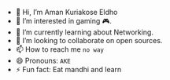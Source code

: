 - 👋 Hi, I’m Aman Kuriakose Eldho
- 👀 I’m interested in gaming 🎮.
- 🌱 I’m currently learning about Networking.
- 💞️ I’m looking to collaborate on open sources.
- 📫 How to reach me ``no way``
- 😄 Pronouns: ``` AKE ```
- ⚡ Fun fact: Eat mandhi and learn

<!---
vortex-aman/vortex-aman is a ✨ special ✨ repository because its `README.md` (this file) appears on your GitHub profile.
You can click the Preview link to take a look at your changes.
--->
